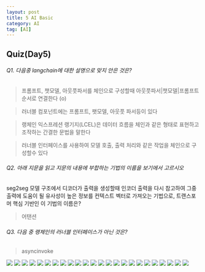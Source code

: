 ```yaml
---
layout: post
title: 5 AI Basic
category: AI
tag: [AI]
---
```


## Quiz(Day5)

###### Q1. 다음중 langchain에 대한 설명으로 맞지 안은 것은?

> 프롬프트, 챗모델, 아웃풋파서를 체인으로 구성할때 아웃풋파서|챗모델|프롬프트 순서로 연결한다 (o)

> 러너블 컴포넌트에는 프롬프트, 팻모델, 아웃풋 파서등이 있다

> 랭체인 익스프레션 랭기지(LCEL)은 데이터 흐름을 체인과 같은 형태로 표현하고 조작하는 간결한 문법을 말한다

> 러너블 인터페이스를 사용하여 모델 호출, 출력 처리와 같은 작업을 체인으로 구성할수 있다

###### Q2. 아래 지문을 읽고 지문의 내용에 부합하는 기법의 이름을 보기에서 고르시오

seg2seg 모델 구조에서 디코더가 출력을 생성할때 인코더 출력을 다시 참고하여 그중 출력에 도움이 될 유사성이 높은 정보를 컨텍스트 벡터로 가져오는 기법으로, 트랜스포머 핵심 기반인 이 기법의 이름은?

> 어탠션

###### Q3. 다음 중 랭체인의 러너블 인터페이스가 아닌 것은?

> asyncinvoke

<img src="/assets/img/post/PyTorch/Lec5/image.png">
<img src="/assets/img/post/PyTorch/Lec5/image (1).png">
<img src="/assets/img/post/PyTorch/Lec5/image (2).png">
<img src="/assets/img/post/PyTorch/Lec5/image (3).png">
<img src="/assets/img/post/PyTorch/Lec5/image (4).png">
<img src="/assets/img/post/PyTorch/Lec5/image (5).png">
<img src="/assets/img/post/PyTorch/Lec5/image (6).png">
<img src="/assets/img/post/PyTorch/Lec5/image (7).png">
<img src="/assets/img/post/PyTorch/Lec5/image (8).png">
<img src="/assets/img/post/PyTorch/Lec5/image (9).png">
<img src="/assets/img/post/PyTorch/Lec5/image (10).png">
<img src="/assets/img/post/PyTorch/Lec5/image (11).png">
<img src="/assets/img/post/PyTorch/Lec5/image (12).png">
<img src="/assets/img/post/PyTorch/Lec5/image (13).png">
<img src="/assets/img/post/PyTorch/Lec5/image (14).png">
<img src="/assets/img/post/PyTorch/Lec5/image (15).png">
<img src="/assets/img/post/PyTorch/Lec5/image (16).png">
<img src="/assets/img/post/PyTorch/Lec5/image (17).png">
<img src="/assets/img/post/PyTorch/Lec5/image (18).png">
<img src="/assets/img/post/PyTorch/Lec5/image (19).png">
<img src="/assets/img/post/PyTorch/Lec5/image (20).png">
<img src="/assets/img/post/PyTorch/Lec5/image (21).png">
<img src="/assets/img/post/PyTorch/Lec5/image (22).png">
<img src="/assets/img/post/PyTorch/Lec5/image (23).png">
